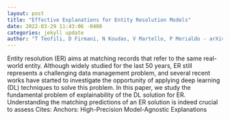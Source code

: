 ```yaml
--- 
layout: post 
title: "Effective Explanations for Entity Resolution Models" 
date: 2022-03-29 11:43:06 -0400 
categories: jekyll update 
author: "T Teofili, D Firmani, N Koudas, V Martello, P Merialdo - arXiv preprint arXiv , 2022" 
--- 
```

Entity resolution (ER) aims at matching records that refer to the same real-world entity. Although widely studied for the last 50 years, ER still represents a challenging data management problem, and several recent works have started to investigate the opportunity of applying deep learning (DL) techniques to solve this problem. In this paper, we study the fundamental problem of explainability of the DL solution for ER. Understanding the matching predictions of an ER solution is indeed crucial to assess Cites: Anchors: High-Precision Model-Agnostic Explanations
